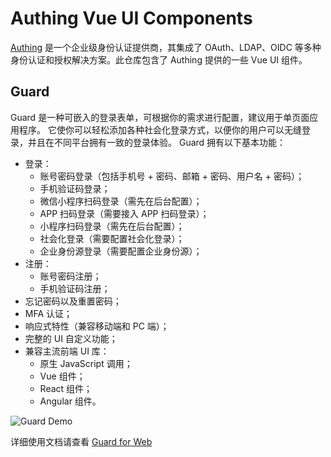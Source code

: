 # Authing Vue UI Components

[Authing](https://authing.cn) 是一个企业级身份认证提供商，其集成了 OAuth、LDAP、OIDC 等多种身份认证和授权解决方案。此仓库包含了 Authing 提供的一些 Vue UI 组件。

## Guard

Guard 是一种可嵌入的登录表单，可根据你的需求进行配置，建议用于单页面应用程序。 它使你可以轻松添加各种社会化登录方式，以便你的用户可以无缝登录，并且在不同平台拥有一致的登录体验。
Guard 拥有以下基本功能：

- 登录：
  - 账号密码登录（包括手机号 + 密码、邮箱 + 密码、用户名 + 密码）；
  - 手机验证码登录；
  - 微信小程序扫码登录（需先在后台配置）；
  - APP 扫码登录（需要接入 APP 扫码登录）；
  - 小程序扫码登录（需先在后台配置）；
  - 社会化登录（需要配置社会化登录）；
  - 企业身份源登录（需要配置企业身份源）；
- 注册：
  - 账号密码注册；
  - 手机验证码注册；
- 忘记密码以及重置密码；
- MFA 认证；
- 响应式特性（兼容移动端和 PC 端）；
- 完整的 UI 自定义功能；
- 兼容主流前端 UI 库：
  - 原生 JavaScript 调用；
  - Vue 组件；
  - React 组件；
  - Angular 组件。

![Guard Demo](/static/images/guard-demo.jpg)

详细使用文档请查看 [Guard for Web](https://docs.authing.cn/sdk/guard/#guard-for-vue)
